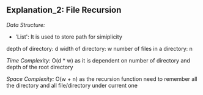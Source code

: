 ## Explanation_2: File Recursion

_Data Structure:_

- 'List': It is used to store path for simiplicity

depth of directory: d
width of directory: w
number of files in a directory: n

_Time Complexity:_
O(d \* w) as it is dependent on number of directory and depth of the root directory

_Space Complexity:_
O(w + n) as the recursion function need to remember all the directory and all file/directory under current one
